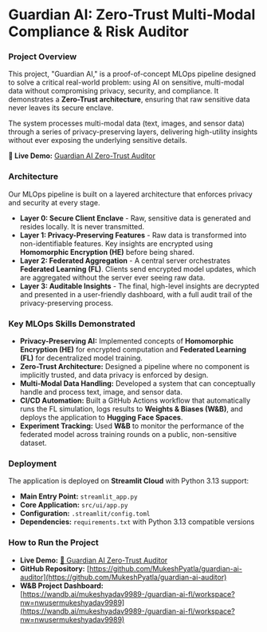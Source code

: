 # Guardian AI: Zero-Trust Multi-Modal Compliance & Risk Auditor

### Project Overview

This project, "Guardian AI," is a proof-of-concept MLOps pipeline designed to solve a critical real-world problem: using AI on sensitive, multi-modal data without compromising privacy, security, and compliance. It demonstrates a **Zero-Trust architecture**, ensuring that raw sensitive data never leaves its secure enclave.

The system processes multi-modal data (text, images, and sensor data) through a series of privacy-preserving layers, delivering high-utility insights without ever exposing the underlying sensitive details.

**🚀 Live Demo:** [Guardian AI Zero-Trust Auditor](https://mukeshpyatla-guardian-ai-auditor-srcuiapp-c6jflx.streamlit.app/)

### Architecture

Our MLOps pipeline is built on a layered architecture that enforces privacy and security at every stage.



* **Layer 0: Secure Client Enclave** - Raw, sensitive data is generated and resides locally. It is never transmitted.
* **Layer 1: Privacy-Preserving Features** - Raw data is transformed into non-identifiable features. Key insights are encrypted using **Homomorphic Encryption (HE)** before being shared.
* **Layer 2: Federated Aggregation** - A central server orchestrates **Federated Learning (FL)**. Clients send encrypted model updates, which are aggregated without the server ever seeing raw data.
* **Layer 3: Auditable Insights** - The final, high-level insights are decrypted and presented in a user-friendly dashboard, with a full audit trail of the privacy-preserving process.

### Key MLOps Skills Demonstrated

* **Privacy-Preserving AI:** Implemented concepts of **Homomorphic Encryption (HE)** for encrypted computation and **Federated Learning (FL)** for decentralized model training.
* **Zero-Trust Architecture:** Designed a pipeline where no component is implicitly trusted, and data privacy is enforced by design.
* **Multi-Modal Data Handling:** Developed a system that can conceptually handle and process text, image, and sensor data.
* **CI/CD Automation:** Built a GitHub Actions workflow that automatically runs the FL simulation, logs results to **Weights & Biases (W&B)**, and deploys the application to **Hugging Face Spaces**.
* **Experiment Tracking:** Used **W&B** to monitor the performance of the federated model across training rounds on a public, non-sensitive dataset.

### Deployment

The application is deployed on **Streamlit Cloud** with Python 3.13 support:
- **Main Entry Point:** `streamlit_app.py`
- **Core Application:** `src/ui/app.py`
- **Configuration:** `.streamlit/config.toml`
- **Dependencies:** `requirements.txt` with Python 3.13 compatible versions

### How to Run the Project

* **Live Demo:** [🚀 Guardian AI Zero-Trust Auditor](https://mukeshpyatla-guardian-ai-auditor-srcuiapp-c6jflx.streamlit.app/)
* **GitHub Repository:** [https://github.com/MukeshPyatla/guardian-ai-auditor](https://github.com/MukeshPyatla/guardian-ai-auditor)
* **W&B Project Dashboard:** [https://wandb.ai/mukeshyadav9989-/guardian-ai-fl/workspace?nw=nwusermukeshyadav9989](https://wandb.ai/mukeshyadav9989-/guardian-ai-fl/workspace?nw=nwusermukeshyadav9989)
